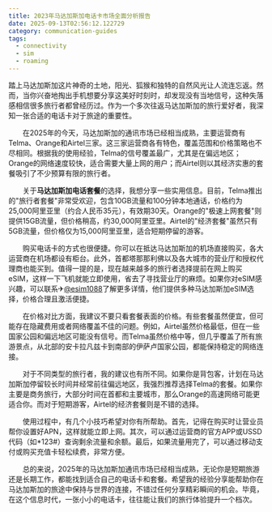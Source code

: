 ```yaml
---
title: 2023年马达加斯加电话卡市场全面分析报告
date: 2025-09-13T02:56:12.122729
category: communication-guides
tags:
  - connectivity
  - sim
  - roaming
---
```


踏上马达加斯加这片神奇的土地，阳光、狐猴和独特的自然风光让人流连忘返。然而，当你兴奋地掏出手机想要分享这美好时刻时，却发现没有当地信号，这种失落感相信很多旅行者都曾经历过。作为一个多次往返马达加斯加的旅行爱好者，我深知一张合适的电话卡对于旅途的重要性。

　　在2025年的今天，马达加斯加的通讯市场已经相当成熟，主要运营商有Telma、Orange和Airtel三家。这三家运营商各有特色，覆盖范围和价格策略也不尽相同。根据我的使用经验，Telma的信号覆盖最广，尤其是在偏远地区；Orange的网络速度较快，适合需要大量上网的用户；而Airtel则以其经济实惠的套餐吸引了不少预算有限的旅行者。

　　关于**马达加斯加电话套餐**的选择，我想分享一些实用信息。目前，Telma推出的"旅行者套餐"非常受欢迎，包含10GB流量和100分钟本地通话，价格约为25,000阿里亚里（约合人民币35元），有效期30天。Orange的"极速上网套餐"则提供15GB流量，但价格稍高，约30,000阿里亚里。Airtel的"经济套餐"虽然只有5GB流量，但价格仅为15,000阿里亚里，适合短期停留的游客。

　　购买电话卡的方式也很便捷。你可以在抵达马达加斯加的机场直接购买，各大运营商在机场都设有柜台。此外，首都塔那那利佛以及各大城市的营业厅和授权代理商也能买到。值得一提的是，现在越来越多的旅行者选择提前在网上购买eSIM，这样一下飞机就能立即使用，省去了寻找营业厅的麻烦。如果你对eSIM感兴趣，可以联系✈[@esim1088](https://t.me/s/esim1088)了解更多详情，他们提供多种马达加斯加eSIM选择，价格合理且激活便捷。

　　在价格对比方面，我建议不要只看套餐表面的价格。有些套餐虽然便宜，但可能存在隐藏费用或者网络覆盖不佳的问题。例如，Airtel虽然价格最低，但在一些国家公园和偏远地区可能没有信号。而Telma虽然价格中等，但几乎覆盖了所有旅游景点，从北部的安卡拉凡兹卡到南部的伊萨卢国家公园，都能保持稳定的网络连接。

　　对于不同类型的旅行者，我的建议也有所不同。如果你是背包客，计划在马达加斯加停留较长时间并经常前往偏远地区，我强烈推荐选择Telma的套餐。如果你主要是商务旅行，大部分时间在首都和主要城市，那么Orange的高速网络可能更适合你。而对于短期游客，Airtel的经济套餐则是不错的选择。

　　使用过程中，有几个小技巧希望对你有所帮助。首先，记得在购买时让营业员帮你设置好APN，这样就能立即上网。其次，可以通过运营商的官方APP或USSD代码（如*123#）查询剩余流量和余额。最后，如果流量用完了，可以通过移动支付或购买充值卡轻松续费，非常方便。

　　总的来说，2025年的马达加斯加通讯市场已经相当成熟，无论你是短期旅游还是长期工作，都能找到适合自己的电话卡和套餐。希望我的经验分享能帮助你在马达加斯加的旅途中保持与世界的连接，不错过任何分享精彩瞬间的机会。毕竟，在这个信息时代，一张小小的电话卡，往往能让我们的旅行体验提升一个档次。